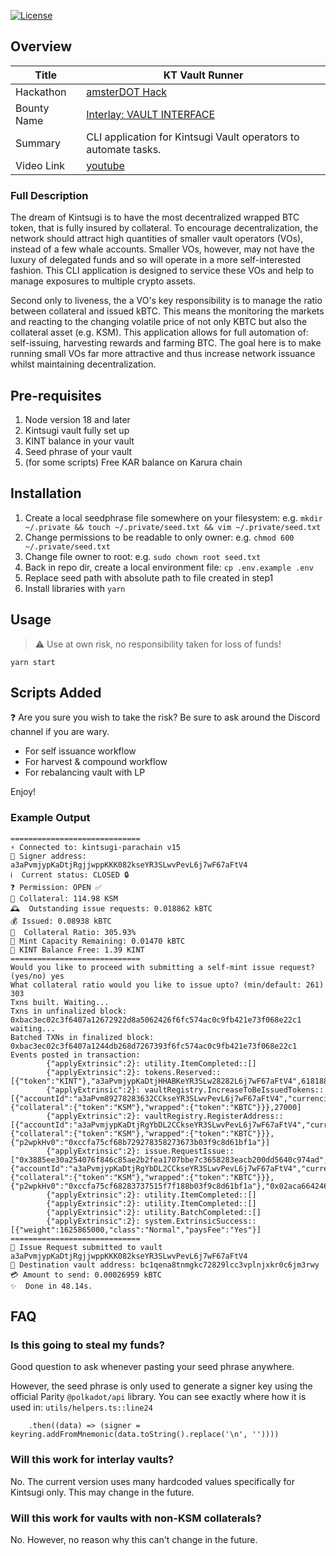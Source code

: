 [![License](https://img.shields.io/badge/License-Apache_2.0-blue.svg)](https://opensource.org/licenses/Apache-2.0)

## Overview
|Title| KT Vault Runner|
|------|---------|
|Hackathon|[amsterDOT Hack](https://dorahacks.io/hackathon/22/detail)|
|Bounty Name|[Interlay: VAULT INTERFACE](https://github.com/interlay/bounties/issues/1) |
|Summary| CLI application for Kintsugi Vault operators to automate tasks.|
|Video Link| [youtube](http://www.youtube.com)|

### Full Description
The dream of Kintsugi is to have the most decentralized wrapped BTC token, that is fully insured by collateral. 
To encourage decentralization, the network should attract high quantities of smaller vault operators (VOs), instead of a few whale accounts. 
Smaller VOs, however, may not have the luxury of delegated funds and so will operate in a more self-interested fashion. 
This CLI application is designed to service these VOs and help to manage exposures to multiple crypto assets.

Second only to liveness, the a VO's key responsibility is to manage the ratio between collateral and issued kBTC. 
This means the monitoring the markets and reacting to the changing volatile price of not only KBTC but also the collateral asset (e.g. KSM).
This application allows for full automation of: self-issuing, harvesting rewards and farming BTC. 
The goal here is to make running small VOs far more attractive and thus increase network issuance whilst maintaining decentralization.


## Pre-requisites
1. Node version 18 and later
2. Kintsugi vault fully set up
3. KINT balance in your vault
4. Seed phrase of your vault
5. (for some scripts) Free KAR balance on Karura chain

## Installation
1. Create a local seedphrase file somewhere on your filesystem: e.g. `mkdir ~/.private && touch ~/.private/seed.txt && vim ~/.private/seed.txt`
2. Change permissions to be readable to only owner: e.g. `chmod 600 ~/.private/seed.txt`
3. Change file owner to root: e.g. `sudo chown root seed.txt`
4. Back in repo dir, create a local environment file: `cp .env.example .env`
5. Replace seed path with absolute path to file created in step1
6. Install libraries with `yarn`

## Usage
> :warning: Use at own risk, no responsibility taken for loss of funds!

```
yarn start
```

## Scripts Added
:question: Are you sure you wish to take the risk? Be sure to ask around the Discord channel if you are wary.

- For self issuance workflow
- For harvest & compound workflow
- For rebalancing vault with LP
<!-- - For targetted premium redeems: *COMING SOON* -->

Enjoy!

### Example Output
```
=============================
⚡️ Connected to: kintsugi-parachain v15
🔑 Signer address: a3aPvmjypKaDtjRgjjwppKKK082kseYR3SLwvPevL6j7wF67aFtV4
ℹ️  Current status: CLOSED 🔒
❓ Permission: OPEN ✅
🐤 Collateral: 114.98 KSM
🕰  Outstanding issue requests: 0.018862 kBTC
💰 Issued: 0.08938 kBTC
🤌  Collateral Ratio: 305.93%
🌱 Mint Capacity Remaining: 0.01470 kBTC
💸 KINT Balance Free: 1.39 KINT
=============================
Would you like to proceed with submitting a self-mint issue request? (yes/no) yes
What collateral ratio would you like to issue upto? (min/default: 261) 303
Txns built. Waiting...
Txns in unfinalized block: 0xbac3ec02c3f6407a12672922d8a5062426f6fc574ac0c9fb421e73f068e22c1 waiting...
Batched TXNs in finalized block: 0xbac3ec02c3f6407a1244db268d7267393f6fc574ac0c9fb421e73f068e22c1
Events posted in transaction:
        {"applyExtrinsic":2}: utility.ItemCompleted::[]
        {"applyExtrinsic":2}: tokens.Reserved::[{"token":"KINT"},"a3aPvmjypKaDtjHHABKeYR3SLw28282L6j7wF67aFtV4",61818848]
        {"applyExtrinsic":2}: vaultRegistry.IncreaseToBeIssuedTokens::[{"accountId":"a3aPvm89278283632CCkseYR3SLwvPevL6j7wF67aFtV4","currencies":{"collateral":{"token":"KSM"},"wrapped":{"token":"KBTC"}}},27000]
        {"applyExtrinsic":2}: vaultRegistry.RegisterAddress::[{"accountId":"a3aPvmjypKaDtjRgYbDL2CCkseYR3SLwvPevL6j7wF67aFtV4","currencies":{"collateral":{"token":"KSM"},"wrapped":{"token":"KBTC"}}},{"p2wpkHv0":"0xccfa75cf68b729278358273673b03f9c8d61bf1a"}]
        {"applyExtrinsic":2}: issue.RequestIssue::["0x3885ee30a254076f846c85ae2b2fea1707bbe7c3658283eacb200dd5640c974ad","a3aPvmjypKaDtjRgYbDL2CCkseYR3SLwvPevL6j7wF67aFtV4",26959,41,61818848,{"accountId":"a3aPvmjypKaDtjRgYbDL2CCkseYR3SLwvPevL6j7wF67aFtV4","currencies":{"collateral":{"token":"KSM"},"wrapped":{"token":"KBTC"}}},{"p2wpkHv0":"0xccfa75cf68283737515f7f188b03f9c8d61bf1a"},"0x02aca66424646b34d160257929382951b4cfcaed45fe19549c11256a15fa58839b"]
        {"applyExtrinsic":2}: utility.ItemCompleted::[]
        {"applyExtrinsic":2}: utility.ItemCompleted::[]
        {"applyExtrinsic":2}: utility.BatchCompleted::[]
        {"applyExtrinsic":2}: system.ExtrinsicSuccess::[{"weight":1625865000,"class":"Normal","paysFee":"Yes"}]
=============================
🔏 Issue Request submitted to vault a3aPvmjypKaDtjRgjjwppKKK082kseYR3SLwvPevL6j7wF67aFtV4
🔏 Destination vault address: bc1qena8tnmgkc72829lcc3vplnjxkr0c6jm3rwy
💳 Amount to send: 0.00026959 kBTC
✨  Done in 48.14s.
```

## FAQ
### Is this going to steal my funds?
Good question to ask whenever pasting your seed phrase anywhere. 

However, the seed phrase is only used to generate a signer key using the official Parity `@polkadot/api` library. 
You can see exactly where how it is used in: `utils/helpers.ts::line24`
```
    .then((data) => (signer = keyring.addFromMnemonic(data.toString().replace('\n', ''))))
```

### Will this work for interlay vaults?
No. The current version uses many hardcoded values specifically for Kintsugi only. This may change in the future.

### Will this work for vaults with non-KSM collaterals?
No. However, no reason why this can't change in the future.